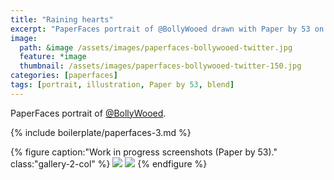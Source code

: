 ```yaml
---
title: "Raining hearts"
excerpt: "PaperFaces portrait of @BollyWooed drawn with Paper by 53 on an iPad."
image: 
  path: &image /assets/images/paperfaces-bollywooed-twitter.jpg 
  feature: *image
  thumbnail: /assets/images/paperfaces-bollywooed-twitter-150.jpg
categories: [paperfaces]
tags: [portrait, illustration, Paper by 53, blend]
---
```


PaperFaces portrait of [@BollyWooed](https://twitter.com/BollyWooed).

{% include boilerplate/paperfaces-3.md %}

{% figure caption:"Work in progress screenshots (Paper by 53)." class:"gallery-2-col" %}
[![](/assets/images/paperfaces-bollywooed-process-1-600.jpg)](/assets/images/paperfaces-bollywooed-process-1-lg.jpg)
[![](/assets/images/paperfaces-bollywooed-process-2-600.jpg)](/assets/images/paperfaces-bollywooed-process-2-lg.jpg)
{% endfigure %}
